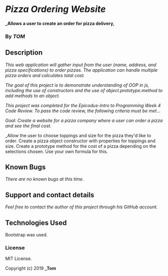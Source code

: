 # _Pizza Ordering Website_

#### _Allows a user to create an order for pizza delivery,

### By _**TOM**_

## Description

_This web application will gather input from the user (name, address, and pizza specifications) to order pizzas. The application can handle multiple pizza orders and calculates total cost._

_The goal of this project is to demonstrate understanding of OOP in js, including the use of constructors and the use of object.prototype.method to add methods to an object._

_This project was completed for the Epicodus-Intro to Programming Week 4 Code Review. To pass the code review, the following criteria must be met..._

_Goal: Create a website for a pizza company where a user can order a pizza and see the final cost._

_Allow the user to choose toppings and size for the pizza they'd like to order.
Create a pizza object constructor with properties for toppings and size.
Create a prototype method for the cost of a pizza depending on the selections chosen. Use your own formula for this.



## Known Bugs

_There are no known bugs at this time._

## Support and contact details

_Feel free to contact the author of this project through his GitHub account._

## Technologies Used
Bootstrap was used.

### License

MIT License.

Copyright (c) 2019 **_Tom**